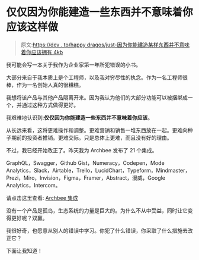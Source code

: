 # 仅仅因为你能建造一些东西并不意味着你应该这样做

> 原文:[https://dev . to/happy dragos/just-因为你能建造某样东西并不意味着你应该拥有 4kb](https://dev.to/happydragos/just-because-you-can-build-something-doesn-t-mean-you-should-4kmb)

我可能会写一本关于我作为企业家第一年所犯错误的小书。

大部分来自于我本质上是个工程师，以及我对穷尽性的执念。作为一名工程师很棒，作为一名创始人真的很糟糕。

我想将该产品与其他产品隔离开来。因为我认为他们的大部分功能可以被捆绑成一个，并通过这种方式做得更好。

我艰难地认识到:**仅仅因为你能建造一些东西并不意味着你应该**。

从长远来看，这将更难操作和调整。更难营销和销售一堆东西放在一起。更难向种子期前的投资者推销。更难交际。只是总体上更难，而且没有好的理由。

不过，我已经开始改正了。昨天我为 Archbee 发布了 21 个集成。

GraphQL，Swagger，Github Gist，Numeracy，Codepen，Mode Analytics，Slack，Airtable，Trello，LucidChart，Typeform，Mindmaster，Prezi，Miro，Invision，Figma，Framer，Abstract，漫威，Google Analytics，Intercom。

请点击这里查看: [Archbee 集成](https://archbee.io/integrations)

没有一个产品是孤岛，生态系统的力量是巨大的。为什么不从中受益，同时让它变得更好呢？双赢。

我很好奇，也愿意从别人的错误中学习。你犯了什么错误，你采取了什么措施去改正它？

下面让我知道！